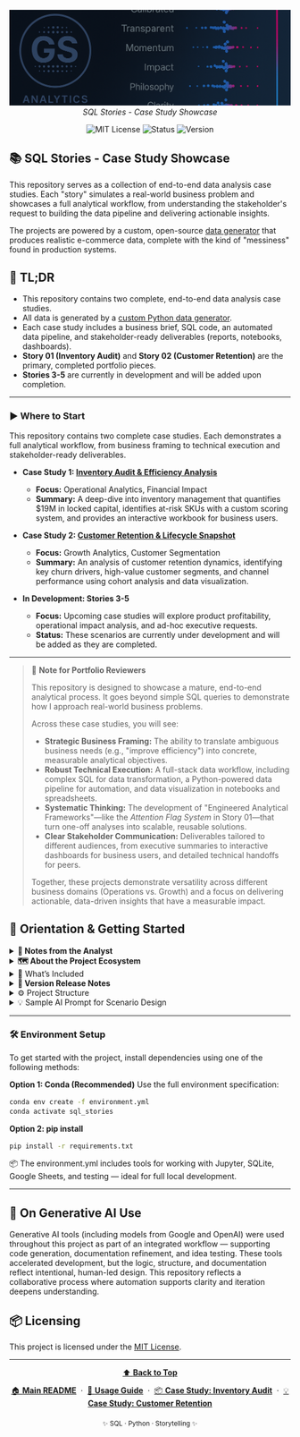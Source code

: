 <p align="center">
  <img src="repo_files/dark_logo_banner.png" width="1000"/>
  <br>
  <em>SQL Stories - Case Study Showcase</em>
</p>

<p align="center">
  <img alt="MIT License" src="https://img.shields.io/badge/license-MIT-blue">
  <img alt="Status" src="https://img.shields.io/badge/status-active-brightgreen">
  <img alt="Version" src="https://img.shields.io/badge/version-v0.2.0-blueviolet">
</p>

## 📚 SQL Stories - Case Study Showcase

This repository serves as a collection of end-to-end data analysis case studies. Each "story" simulates a real-world business problem and showcases a full analytical workflow, from understanding the stakeholder's request to building the data pipeline and delivering actionable insights.

The projects are powered by a custom, open-source [data generator](https://github.com/G-Schumacher44/ecom_sales_data_generator) that produces realistic e-commerce data, complete with the kind of "messiness" found in production systems.

## 🧩 TL;DR

- This repository contains two complete, end-to-end data analysis case studies.
- All data is generated by a [custom Python data generator](https://github.com/G-Schumacher44/ecom_sales_data_generator).
- Each case study includes a business brief, SQL code, an automated data pipeline, and stakeholder-ready deliverables (reports, notebooks, dashboards).
- **Story 01 (Inventory Audit)** and **Story 02 (Customer Retention)** are the primary, completed portfolio pieces.
- **Stories 3-5** are currently in development and will be added upon completion.

---

### ▶️ Where to Start

This repository contains two complete case studies. Each demonstrates a full analytical workflow, from business framing to technical execution and stakeholder-ready deliverables.

*   **Case Study 1: [Inventory Audit & Efficiency Analysis](story_01_inventory_audit/story_01_portfolio_readme.md)**
    *   **Focus:** Operational Analytics, Financial Impact
    *   **Summary:** A deep-dive into inventory management that quantifies $19M in locked capital, identifies at-risk SKUs with a custom scoring system, and provides an interactive workbook for business users.

*   **Case Study 2: [Customer Retention & Lifecycle Snapshot](story_02_customer_retention_snapshot/story_02_portfolio_readme.md)**
    *   **Focus:** Growth Analytics, Customer Segmentation
    *   **Summary:** An analysis of customer retention dynamics, identifying key churn drivers, high-value customer segments, and channel performance using cohort analysis and data visualization.

*   **In Development: Stories 3-5**
    *   **Focus:** Upcoming case studies will explore product profitability, operational impact analysis, and ad-hoc executive requests.
    *   **Status:** These scenarios are currently under development and will be added as they are completed.

---

> 📝 **Note for Portfolio Reviewers**
>
> This repository is designed to showcase a mature, end-to-end analytical process. It goes beyond simple SQL queries to demonstrate how I approach real-world business problems.
>
> Across these case studies, you will see:
> - **Strategic Business Framing:** The ability to translate ambiguous business needs (e.g., "improve efficiency") into concrete, measurable analytical objectives.
> - **Robust Technical Execution:** A full-stack data workflow, including complex SQL for data transformation, a Python-powered data pipeline for automation, and data visualization in notebooks and spreadsheets.
> - **Systematic Thinking:** The development of "Engineered Analytical Frameworks"—like the *Attention Flag System* in Story 01—that turn one-off analyses into scalable, reusable solutions.
> - **Clear Stakeholder Communication:** Deliverables tailored to different audiences, from executive summaries to interactive dashboards for business users, and detailed technical handoffs for peers.
>
> Together, these projects demonstrate versatility across different business domains (Operations vs. Growth) and a focus on delivering actionable, data-driven insights that have a measurable impact.


## 🧭 Orientation & Getting Started

<details>
<summary><strong>🧠 Notes from the Analyst</strong></summary>
<br>

**Perpetual Education**

This project started as a way to reinforce and build on my *SQL* skillset and has turned into a full ecosystem spanning multiple repositories, each handling a specific task from data engineering to analysis. I have learned and continue to learn from this ongoing experience.
<br><br>
This repository is a showcase of my continuing journey into Data Analysis. It demonstrates that I have built the skillset to be an asset and the understanding of how to make it valuable.
<br><br>

</details>

<details>
<summary><strong>🗺️ About the Project Ecosystem</strong></summary>

This portfolio is one part of a larger, interconnected set of projects. Here’s how they fit together:

*   **[ecom_sales_data_generator](https://github.com/G-Schumacher44/ecom_sales_data_generator)** `(The Engine)`
    *   A custom Python package that produces the realistic, synthetic e-commerce data used in all the case studies. It's the source of truth for the data.
*   **[sql_stories_skills_builder](https://github.com/G-Schumacher44/sql_stories_skills_builder)** `(Learning Lab)`
    *   The public-facing skill-building suite. This is the main "product" where my published story modules are available for the community to use for practice and learning.
*   **`sql_stories_portfolio_demo` (This Repository)** `(The Showcase)`
    *   A curated and polished version of the best case studies, designed specifically to be a professional portfolio. It demonstrates the practical application of the tools and data from the other repositories.

</details>

</details>

<details>
<summary>📐 What’s Included</summary>

*   **Two Completed Case Studies**: Full end-to-end workflows for  
    - [story_01_inventory_audit](story_01_inventory_audit/story_01_portfolio_readme.md)  
    - [story_02_customer_retention_snapshot](story_02_customer_retention_snapshot/story_02_portfolio_readme.md)

*   **Pre-built Databases**: Packaged in  
    - [`ecom_data_gen_output/database.zip`](sql_stories_portfolio_demo/ecom_data_gen_output/database.zip), including  
      - [`ecom_retailer.db`](ecom_retailer.db) (for stories 1 & 2)  
      - [`ecom_retailer_v3.db`](sql_stories_portfolio_demo/ecom_data_gen_output/database.zip) (for future stories).

*   **Automated Data Pipeline**: A system to execute SQL and upload results to Google Sheets.  
    - [`run_story.sh`](run_story.sh): The main pipeline orchestrator.  
    - [`scripts/g_drive_uploader.py`](sql_stories_portfolio_demo/scripts/g_drive_uploader.py): Upload script for Google Drive/Sheets.  
    - Configuration templates:  
      - [`secrets_template.yaml`](secrets_template.yaml)  
      - [`stories_config_template.yaml`](stories_config_template.yaml)  
    - A detailed [USAGE.md](USAGE.md) guide.

*   **Utility Scripts**:  
    - [`scripts/check_db.py`](/scripts/check_db.py): Validate the database schema.  
    - [`scripts/csv_to_xlsx.py`](/scripts/csv_to_xlsx.py): Convert CSV files to `.xlsx` format.

*   **Project Documentation**:  
    - [`storycrafting.md`](storycrafting.md): Internal design doc explaining how stories are framed.  
    - [`sample_ai_prompt.md`](sample_ai_prompt.md): Guide for using AI to generate new scenarios.

> 🚫 Not included in this repo: the data generator itself — that's housed in [`ecom_sales_data_generator`](https://github.com/G-Schumacher44/ecom_sales_data_generator).

</details>

<details>
<summary><strong>🫆 Version Release Notes</strong></summary>

**v0.2.0 - Portfolio Release**
- Stories 1 & 2 are now complete, end-to-end case studies.
- Story Module 5 has been deprecated in this repository.
- The `ecom_retailer.db` (v0.2.5) is the primary database for the live stories.
- Full documentation overhaul for a portfolio-focused presentation.
- Added an automated data pipeline and supporting utility scripts.
- 
**v0.1.0 — Alpha Launch**
- Includes fully built database and `db_builder.zip`
- Five scenarios with ascending complexity (CR 1–5)
- Scenario 5 demo includes full workflow: deliverables, notebooks, exports
- AI-assisted design used for scenario crafting, QA, and documentation
- Includes full storycrafting methodology doc

**Planned for v0.3.0**
- More SQL stories (CR 6 and beyond)
- Richer simulation data: enhanced return logic, behavior, and join depth
- Cohort-specific mess settings (per table)
- Optional notebook integrations and user prompts
- Scenario templating support and QA checklists

> Targeting alignment with `ecom_sales_data_generator` enhancements to support layered realism

</details>

<details>
<summary>⚙️ Project Structure</summary>

---

```text
sql_stories_portfolio_demo/
│   ├── ecom_data_gen_output/
│   │   └── database.zip              # Zipped database files
│   ├── creds/
│   │   └── sheets_creds_template.json # Template for G-Sheets credentials
│   ├── scripts/
│   │   ├── g_drive_uploader.py        # Upload query results to Google Drive
│   │   ├── check_db.py                # Validate SQLite database integrity
│   │   └── csv_to_xlsx.py             # Convert CSV outputs to Excel
│   ├── repo_files/
│   │   └── dark_logo_banner.png       # Project branding asset
│   ├── story_01_inventory_audit/
│   │   └── story_01_portfolio_readme.md # Case study entry point
│   ├── story_02_customer_retention_snapshot/
│   │   └── story_02_portfolio_readme.md # Case study entry point
│   ├── story_03_product_profitability_review/
│   │   └── (In Development)
│   ├── story_04_cart_behavior_analysis/ # (Planned)
│   └── story_05_product_vp_request/   # (Planned)
│
├── ecom_retailer.db                   # Pre-built SQLite DB for stories 1 & 2
├── README.md                          # Main project introduction
├── secrets_template.yaml              # Template for pipeline secrets
├── stories_config_template.yaml       # Template for story-specific configs
├── run_story.sh                       # Master script to run the pipeline
├── USAGE.md                           # Detailed usage guide
├── requirements.txt                   # Python dependency list
└── storycrafting.md                   # Internal design + methodology notes
```
</details>

<details>

<summary>💡 Sample AI Prompt for Scenario Design</summary>

Use this data generator alongside AI to create realistic business analysis scenarios. For the best results, upload your generated database to enable context-aware assistance.

```text
I have a synthetic e-commerce dataset with tables for orders, returns, customers, and products. 
Please help me design a business scenario that reflects a real-world problem an analyst might face.

Include a short background, 2–3 guiding business questions, and examples of SQL queries that could help answer them.
```

</details>

___

### 🛠 Environment Setup

To get started with the project, install dependencies using one of the following methods:

**Option 1: Conda (Recommended)**
Use the full environment specification:

```bash
conda env create -f environment.yml
conda activate sql_stories
```
**Option 2: pip install**

```bash
pip install -r requirements.txt
```

📦 The environment.yml includes tools for working with Jupyter, SQLite, Google Sheets, and testing — ideal for full local development.
___

## 🤝 On Generative AI Use

Generative AI tools (including models from Google and OpenAI) were used throughout this project as part of an integrated workflow — supporting code generation, documentation refinement, and idea testing. These tools accelerated development, but the logic, structure, and documentation reflect intentional, human-led design. This repository reflects a collaborative process where automation supports clarity and iteration deepens understanding.



## 📦 Licensing

This project is licensed under the [MIT License](LICENSE).</file>

---

<div align="center">
  <a href="#-sql-case-studies--portfolio">
    ⬆️ <b>Back to Top</b>
  </a>
</div>

<p align="center">
  <a href="README.md">🏠 <b>Main README</b></a>
  &nbsp;·&nbsp;
  <a href="USAGE.md">📖 <b>Usage Guide</b></a>
  &nbsp;·&nbsp;
  <a href="story_01_inventory_audit/story_01_portfolio_readme.md">📦 <b>Case Study: Inventory Audit</b></a>
  &nbsp;·&nbsp;
  <a href="story_02_customer_retention_snapshot/story_02_portfolio_readme.md">💡 <b>Case Study: Customer Retention</b></a>
</p>

<p align="center">
  <sub>✨ SQL · Python · Storytelling ✨</sub>
</p>